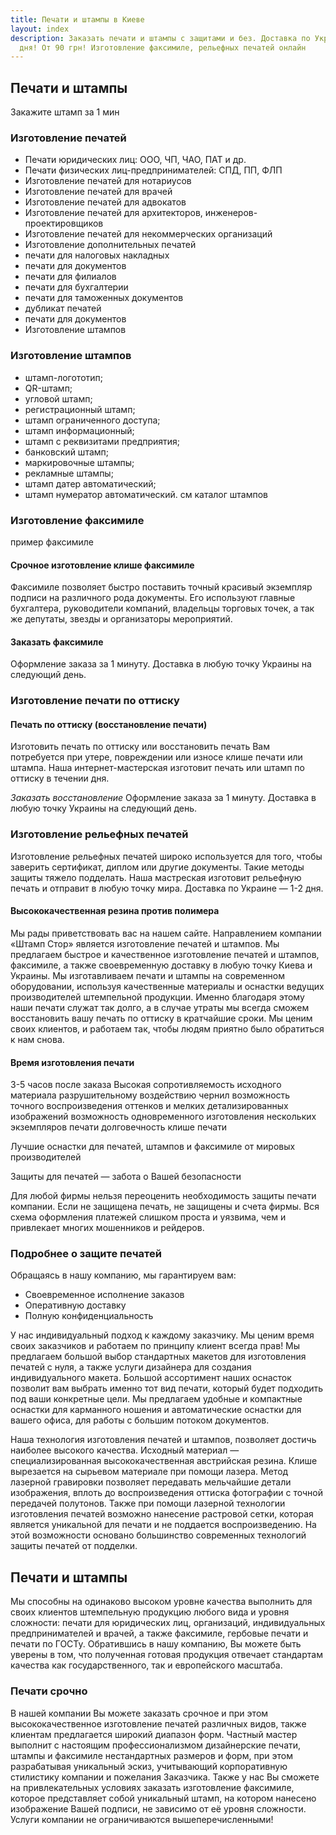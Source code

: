 ```yaml
---
title: Печати и штампы в Киеве
layout: index
description: Заказать печати и штампы с защитами и без. Доставка по Украине - 1-2
  дня! От 90 грн! Изготовление факсимиле, рельефных печатей онлайн
---
```


## Печати и штампы ##
Закажите штамп за 1 мин 
### Изготовление печатей ###

- Печати юридических лиц: ООО, ЧП, ЧАО, ПАТ и др.
- Печати физических лиц-предпринимателей: СПД, ПП, ФЛП
- Изготовление печатей для нотариусов
- Изготовление печатей для врачей
- Изготовление печатей для адвокатов
- Изготовление печатей для архитекторов, инженеров-проектировщиков
- Изготовление печатей для некоммерческих организаций
- Изготовление дополнительных печатей
- печати для налоговых накладных
- печати для документов
- печати для филиалов
- печати для бухгалтерии
- печати для таможенных документов
- дубликат печатей
- печати для документов
- Изготовление штампов

### Изготовление штампов ###
- штамп-логототип;
- QR-штамп;
- угловой штамп;
- регистрационный штамп;
- штамп ограниченного доступа;
- штамп информационный;
- штамп с реквизитами предприятия;
- банковский штамп;
- маркировочные штампы;
- рекламные штампы;
- штамп датер автоматический;
- штамп нумератор автоматический.
см каталог штампов

### Изготовление факсимиле ###

пример факсимиле

#### Срочное изготовление клише факсимиле ####

Факсимиле позволяет быстро поставить точный красивый экземпляр подписи на различного рода документы. Его используют главные бухгалтера, руководители компаний, владельцы торговых точек, а так же депутаты, звезды и организаторы мероприятий.

#### Заказать факсимиле ####
Оформление заказа за 1 минуту. Доставка в любую точку Украины на следующий день.

### Изготовление печати по оттиску ###

#### Печать по оттиску (восстановление печати) ####

Изготовить печать по оттиску или восстановить печать Вам потребуется при утере, повреждении или износе клише печати или штампа. Наша интернет-мастерская изготовит печать или штамп по оттиску в течении дня.

*Заказать восстановление*
Оформление заказа за 1 минуту. Доставка в любую точку Украины на следующий день.

### Изготовление рельефных печатей ###

Изготовление рельефных печатей широко используется для того, чтобы заверить сертификат, диплом или другие документы. Такие методы защиты тяжело подделать. Наша мастреская изготовит рельефную печать и отправит в любую точку мира. Доставка по Украине  — 1-2 дня.

#### Высококачественная резина против полимера ####

Мы рады приветствовать вас на нашем сайте.
Направлением компании «Штамп Стор» является изготовление печатей и штампов. Мы предлагаем быстрое и качественное изготовление печатей и штампов, факсимиле, а также своевременную доставку в любую точку Киева и Украины.
Мы изготавливаем печати и штампы на современном оборудовании, используя качественные материалы и оснастки ведущих производителей штемпельной продукции. Именно благодаря этому наши печати служат так долго, а в случае утраты мы всегда сможем восстановить вашу печать по оттиску в кратчайшие сроки.
Мы ценим своих клиентов, и работаем так, чтобы людям приятно было обратиться к нам снова.

#### Время изготовления печати ####
3-5 часов после заказа
Высокая сопротивляемость исходного материала разрушительному воздействию чернил
возможность точного воспроизведения оттенков и мелких детализированных изображений
возможность одновременного изготовления нескольких экземпляров печати
долговечность клише печати

Лучшие оснастки для печатей, штампов и факсимиле от мировых производителей

Защиты для печатей — забота о Вашей безопасности

Для любой фирмы нельзя переоценить необходимость защиты печати компании. Если не защищена печать, не защищены и счета фирмы. Вся схема оформления платежей слишком проста и уязвима, чем и привлекает многих мошенников и рейдеров.

### Подробнее о защите печатей ###

Обращаясь в нашу компанию, мы гарантируем вам:
- Своевременное исполнение заказов
- Оперативную доставку
- Полную конфиденциальность

У нас индивидуальный подход к каждому заказчику. Мы ценим время своих заказчиков и работаем по принципу клиент всегда прав!
Мы предлагаем большой выбор стандартных макетов для изготовления печатей с нуля, а также услуги дизайнера для создания индивидуального макета. Большой ассортимент наших оснасток позволит вам выбрать именно тот вид печати, который будет подходить под ваши конкретные цели. Мы предлагаем удобные и компактные оснастки для карманного ношения и автоматические оснастки для вашего офиса, для работы с большим потоком документов.

Наша технология изготовления печатей и штампов, позволяет достичь наиболее высокого качества. Исходный материал — специализированная высококачественная австрийская резина. Клише вырезается на сырьевом материале при помощи лазера. Метод лазерной гравировки позволяет передавать мельчайшие детали изображения, вплоть до воспроизведения оттиска фотографии с точной передачей полутонов. Также при помощи лазерной технологии изготовления печатей возможно нанесение растровой сетки, которая является уникальной для печати и не поддается воспроизведению. На этой возможности основано большинство современных технологий защиты печатей от подделки.

## Печати и штампы ##

Мы способны на одинаково высоком уровне качества выполнить для своих клиентов штемпельную продукцию любого вида и уровня сложности: печати для юридических лиц, организаций, индивидуальных предпринимателей и врачей, а также факсимиле, гербовые печати и печати по ГОСТу. Обратившись в нашу компанию, Вы можете быть уверены в том, что полученная готовая продукция отвечает стандартам качества как государственного, так и европейского масштаба.

### Печати срочно ###

В нашей компании Вы можете заказать срочное и при этом высококачественное изготовление печатей различных видов, также клиентам предлагается широкий диапазон форм. Частный мастер выполнит с настоящим профессионализмом дизайнерские печати, штампы и факсимиле нестандартных размеров и форм, при этом разрабатывая уникальный эскиз, учитывающий корпоративную стилистику компании и пожелания Заказчика. Также у нас Вы сможете на привлекательных условиях заказать изготовление факсимиле, которое представляет собой уникальный штамп, на котором нанесено изображение Вашей подписи, не зависимо от её уровня сложности. Услуги компании не ограничиваются вышеперечисленными!